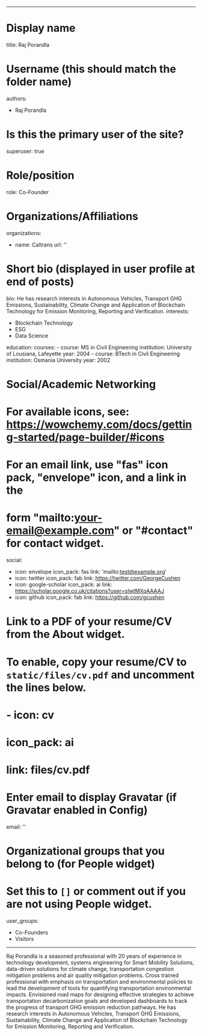 
---
# Display name
title: Raj Porandla

# Username (this should match the folder name)
authors:
  - Raj Porandla

# Is this the primary user of the site?
superuser: true

# Role/position
role: Co-Founder

# Organizations/Affiliations
organizations:
  - name: Caltrans
    url: ''

# Short bio (displayed in user profile at end of posts)
bio: He has research interests in Autonomous Vehicles, Transport GHG Emissions, Sustainability, Climate Change and Application of Blockchain Technology for Emission Monitoring, Reporting and Verification.
interests:
  - Blockchain Technology
  - ESG
  - Data Science

education:
  courses:
    - course: MS in Civil Engineering
      institution: University of Lousiana, Lafeyette
      year: 2004
    - course: BTech in Civil Engineering
      institution: Osmania University
      year: 2002

# Social/Academic Networking
# For available icons, see: https://wowchemy.com/docs/getting-started/page-builder/#icons
#   For an email link, use "fas" icon pack, "envelope" icon, and a link in the
#   form "mailto:your-email@example.com" or "#contact" for contact widget.
social:
  - icon: envelope
    icon_pack: fas
    link: 'mailto:test@example.org'
  - icon: twitter
    icon_pack: fab
    link: https://twitter.com/GeorgeCushen
  - icon: google-scholar
    icon_pack: ai
    link: https://scholar.google.co.uk/citations?user=sIwtMXoAAAAJ
  - icon: github
    icon_pack: fab
    link: https://github.com/gcushen
# Link to a PDF of your resume/CV from the About widget.
# To enable, copy your resume/CV to `static/files/cv.pdf` and uncomment the lines below.
# - icon: cv
#   icon_pack: ai
#   link: files/cv.pdf

# Enter email to display Gravatar (if Gravatar enabled in Config)
email: ''

# Organizational groups that you belong to (for People widget)
#   Set this to `[]` or comment out if you are not using People widget.
user_groups:
  - Co-Founders
  - Visitors
---

Raj Porandla is a seasoned professional with 20 years of experience in technology development, systems engineering for Smart Mobility Solutions, data-driven solutions for climate change, transportation congestion mitigation problems and air quality mitigation problems. Cross trained professional with emphasis on transportation and environmental policies to lead the development of tools for quantifying transportation environmental impacts. Envisioned road maps for designing effective strategies to achieve transportation decarbonization goals and developed dashboards to track the progress of transport GHG emission reduction pathways. He has research interests in Autonomous Vehicles, Transport GHG Emissions, Sustainability, Climate Change and Application of Blockchain Technology for Emission Monitoring, Reporting and Verification.
